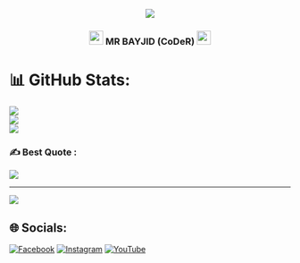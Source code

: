  <p align="center"><img src="https://img.shields.io/badge/MADE%20BY BANGLADESHI - PROGRAMMER-green?colorA=%23ff0000&colorB=%23017e40&style=flat-square">
 
<h3 align="center">
  <img src="https://emoji.discord.st/emojis/768b108d-274f-4f44-a634-8477b16efce7.gif" width="25">
    MR BAYJID (CoDeR)
  <img src="https://emoji.discord.st/emojis/768b108d-274f-4f44-a634-8477b16efce7.gif" width="25">
</h3>

# 📊 GitHub Stats:
![](https://github-readme-stats.vercel.app/api?username=ayush0249&theme=merko&hide_border=true&include_all_commits=false&count_private=false)<br/>
![](https://github-readme-streak-stats.herokuapp.com/?user=ayush0249&theme=merko&hide_border=true)<br/>
![](https://github-readme-stats.vercel.app/api/top-langs/?username=ayush0249&theme=merko&hide_border=true&include_all_commits=false&count_private=false&layout=compact)

### ✍️ Best Quote :
![](https://quotes-github-readme.vercel.app/api?type=horizontal&theme=radical)

---
[![](https://visitcount.itsvg.in/api?id=BD-CYBER&icon=7&color=3)](https://visitcount.itsvg.in)


## 🌐 Socials:
[![Facebook](https://img.shields.io/badge/Facebook-%231877F2.svg?logo=Facebook&logoColor=white)](https://facebook.com/) [![Instagram](https://img.shields.io/badge/Instagram-%23E4405F.svg?logo=Instagram&logoColor=white)](https://instagram.com/) [![YouTube](https://img.shields.io/badge/YouTube-%23FF0000.svg?logo=YouTube&logoColor=white)](https://youtube.com/) 
